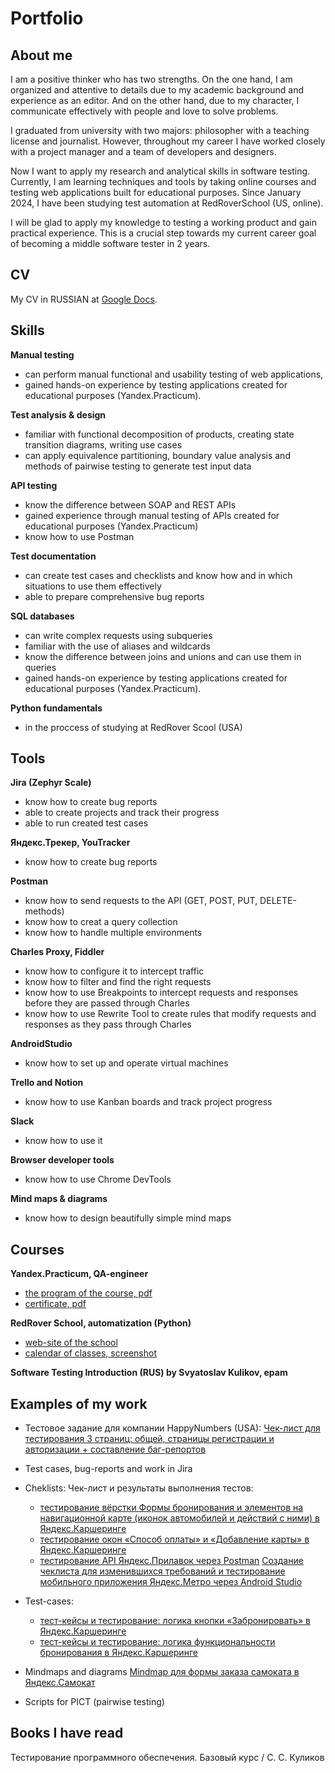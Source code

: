 # Portfolio

## About me
I am a positive thinker  who has two strengths. On the one hand, I am organized and attentive to details due to my academic background and experience as an editor. And on the other hand, due to my character, I communicate effectively with people and love to solve problems.

I graduated from university with two majors: philosopher with a teaching license and journalist. However, throughout my career I have worked closely with a project manager and a team of developers and designers. 

Now I want to apply my research and analytical skills in software testing. Currently, I am learning techniques and tools by taking online courses and testing web applications built for educational purposes. Since January 2024, I have been studying test automation at RedRoverSchool (US, online).

I will be glad to apply my knowledge to testing a working product and gain practical experience. This is a crucial step towards my current career goal of becoming a middle software tester in 2 years.

## CV

My CV in RUSSIAN at [Google Docs](https://docs.google.com/document/d/1GIDOC3KgzB26t7AtiIo1L4rO2iaqAG1dn19K6TetI8M/edit#heading=h.44sinio).

## Skills
**Manual testing**
* can perform manual functional and usability testing of web applications,
* gained hands-on experience by testing applications created for educational purposes (Yandex.Practicum).

**Test analysis & design**
* familiar with functional decomposition of products, creating state transition diagrams, writing use cases
* can apply equivalence partitioning, boundary value analysis and methods of pairwise testing to generate test input data

**API testing**
* know the difference between SOAP and REST APIs
* gained experience through manual testing of APIs created for educational purposes (Yandex.Practicum)
* know how to use Postman

**Test documentation**
* can create test cases and checklists and know how and in which situations to use them effectively
* able to prepare comprehensive bug reports

**SQL databases**
* can write complex requests using subqueries
* familiar with the use of aliases and wildcards
* know the difference between joins and unions and can use them in queries
* gained hands-on experience by testing applications created for educational purposes (Yandex.Practicum).

**Python fundamentals**
*  in the proccess of studying at RedRover Scool (USA)

## Tools
**Jira (Zephyr Scale)**
* know how to create bug reports
* able to create projects and track their progress
* able to run created test cases

**Яндекс.Трекер, YouTracker**
* know how to create bug reports

**Postman**
* know how to send requests to the API (GET, POST, PUT, DELETE-methods)
* know how to creat a query collection
* know how to handle multiple environments

**Charles Proxy, Fiddler**
* know how to configure it to intercept traffic
* know how to filter and find the right requests
* know how to use Breakpoints to intercept requests and responses before they are passed through Charles
* know how to use Rewrite Tool to create rules that modify requests and responses as they pass through Charles

**AndroidStudio**
* know how to set up and operate virtual machines

**Trello and Notion**
* know how to use Kanban boards and track project progress

**Slack**
* know how to use it

**Browser developer tools**
* know how to use Chrome DevTools
  
**Mind maps & diagrams**
* know how to design beautifully simple mind maps

## Courses
**Yandex.Practicum, QA-engineer**
* [the program of the course, pdf](https://code.s3.yandex.net/qa/files/qa-engineer-syllabus.pdf)
* [certificate, pdf](https://drive.google.com/file/d/1Ct0Wh9fulwymwAE89_q4Fsd8-MY9B9kb/view?usp=drive_link)

**RedRover School, automatization (Python)**
* [web-site of the school](https://www.redrover.school)
* [calendar of classes, screenshot](https://drive.google.com/file/d/1omJpyQuq9ZmXL2MvSyzjAiDgurpnNMlG/view?usp=drive_link)

**Software Testing Introduction (RUS) by Svyatoslav Kulikov, epam**

## Examples of my work

* Тестовое задание для компании HappyNumbers (USA): 
[Чек-лист для тестирования 3 страниц: общей, страницы регистрации и авторизации + составление баг-репортов](https://docs.google.com/spreadsheets/d/1kcAE1fiw9sncH19nygKMFfA5rEpVakSdP3m2jeroAjI/edit#gid=0)

* Test cases, bug-reports and work in Jira
  
* Cheklists:
  Чек-лист и результаты выполнения тестов:
  - [тестирование вёрстки Формы бронирования и элементов на навигационной карте (иконок автомобилей и действий с ними) в Яндекс.Каршеринге](https://docs.google.com/spreadsheets/d/1NrK25rpkPzOhCWTFEa4VNoDCe5DQV7tVOQxoM_S0ZtE/edit?usp=sharing)
  - [тестирование окон «Способ оплаты» и «Добавление карты» в Яндекс.Каршеринге](https://docs.google.com/spreadsheets/d/1lly-RpyTNetnCQUOkWRFwV2O1B3XXtu9C3nJUr3QCrw/edit?usp=sharing)
  - [тестирование API Яндекс.Прилавок через Postman](https://docs.google.com/spreadsheets/d/1HzxZC8yF2dQWXR_SQPcOPNa-lsqDzw5qzSeSHEdJ5JM/edit?usp=sharing)
  [Создание чеклиста для изменившихся требований и тестирование мобильного приложения Яндекс.Метро через Android Studio](https://docs.google.com/spreadsheets/d/1RYHRXgLqK-q8vUIdf_Y3VPcJf6j5LeQsSmhM5J2S7RM/edit?usp=sharing)
* Test-cases:
  - [тест-кейсы и тестирование: логика кнопки «Забронировать» в Яндекс.Каршеринге](https://docs.google.com/spreadsheets/d/1QTmhoEFuPGpiydDsU0Q93mFnM7aHWsBkQ3InOIdJ2qY/edit?usp=sharing)
  - [тест-кейсы и тестирование: логика функциональности бронирования в Яндекс.Каршеринге](https://docs.google.com/spreadsheets/d/1nokTUyK5z_my0IGiKROAXlWsmPlA2MlUufRem2bidGA/edit?usp=sharing)
    
* Mindmaps and diagrams
[Mindmap для формы заказа самоката в Яндекс.Самокат](https://miro.com/app/board/uXjVOo9gNhU=/?share_link_id=181010932186)
  
* Scripts for PICT (pairwise testing)
  
## Books I have read
Тестирование программного обеспечения. Базовый курс / С. С. Куликов

